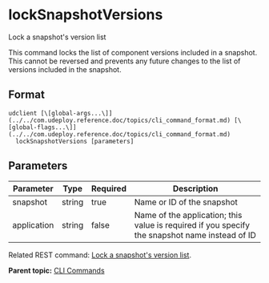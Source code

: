 # lockSnapshotVersions

Lock a snapshot's version list

This command locks the list of component versions included in a snapshot. This cannot be reversed and prevents any future changes to the list of versions included in the snapshot.

## Format

```
udclient [\[global-args...\]](../../com.udeploy.reference.doc/topics/cli_command_format.md) [\[global-flags...\]](../../com.udeploy.reference.doc/topics/cli_command_format.md)
  lockSnapshotVersions [parameters]
```

## Parameters

|Parameter|Type|Required|Description|
|---------|----|--------|-----------|
|snapshot|string|true|Name or ID of the snapshot|
|application|string|false|Name of the application; this value is required if you specify the snapshot name instead of ID|

Related REST command: [Lock a snapshot's version list](rest_cli_snapshot_locksnapshotversions_put.md).

**Parent topic:** [CLI Commands](../../com.udeploy.reference.doc/topics/cli_commands.md)

